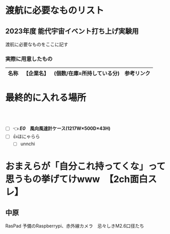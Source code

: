 # 渡航に必要なものリスト

## 2023年度 能代宇宙イベント打ち上げ実験用

渡航に必要なものをここに記す

### 実際に用意したもの
| 名称 | 【企業名】 | (個数/在庫=所持している分) | 参考リンク |
| ---- | ---------- | -------------------------- | ---------- |

# 最終的に入れる場所

<br><br>
- [ ] :point_left: **_E0_**　**風向風速計ケース(1217W×500D×43H)** 
 - [ ] :+1:ほにゃらら
   - [ ] unnchi

# おまえらが「自分これ持ってくな」って思うもの挙げてけwww　【2ch面白スレ】

## 中原
RasPad 予備のRaspberrypi、赤外線カメラ　忌々しきM2.6口径たち
